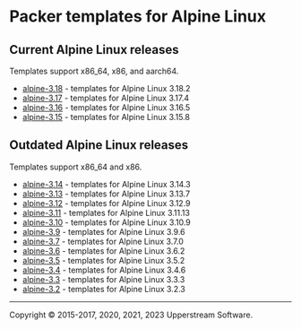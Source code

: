 # Packer templates for Alpine Linux

## Current Alpine Linux releases

Templates support x86_64, x86, and aarch64.

* [alpine-3.18](alpine-3.18/README.md) - templates for Alpine Linux 3.18.2
* [alpine-3.17](alpine-3.17/README.md) - templates for Alpine Linux 3.17.4
* [alpine-3.16](alpine-3.16/README.md) - templates for Alpine Linux 3.16.5
* [alpine-3.15](alpine-3.15/README.md) - templates for Alpine Linux 3.15.8

## Outdated Alpine Linux releases

Templates support x86_64 and x86.

* [alpine-3.14](alpine-3.14/README.md) - templates for Alpine Linux 3.14.3
* [alpine-3.13](alpine-3.13/README.md) - templates for Alpine Linux 3.13.7
* [alpine-3.12](alpine-3.12/README.md) - templates for Alpine Linux 3.12.9
* [alpine-3.11](alpine-3.11/README.md) - templates for Alpine Linux 3.11.13
* [alpine-3.10](alpine-3.10/README.md) - templates for Alpine Linux 3.10.9
* [alpine-3.9](alpine-3.9/README.md) - templates for Alpine Linux 3.9.6
* [alpine-3.7](alpine-3.7/README.md) - templates for Alpine Linux 3.7.0
* [alpine-3.6](alpine-3.6/README.md) - templates for Alpine Linux 3.6.2
* [alpine-3.5](alpine-3.5/README.md) - templates for Alpine Linux 3.5.2
* [alpine-3.4](alpine-3.4/README.md) - templates for Alpine Linux 3.4.6
* [alpine-3.3](alpine-3.3/README.md) - templates for Alpine Linux 3.3.3
* [alpine-3.2](alpine-3.2/README.md) - templates for Alpine Linux 3.2.3

- - -

Copyright &copy; 2015-2017, 2020, 2021, 2023 Upperstream Software.
